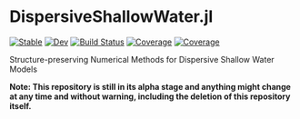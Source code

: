 # DispersiveShallowWater.jl

[![Stable](https://img.shields.io/badge/docs-stable-blue.svg)](https://trixi-framework.github.io/DispersiveShallowWater.jl/stable/)
[![Dev](https://img.shields.io/badge/docs-dev-blue.svg)](https://trixi-framework.github.io/DispersiveShallowWater.jl/dev/)
[![Build Status](https://github.com/JoshuaLampert/DispersiveShallowWater.jl/actions/workflows/CI.yml/badge.svg?branch=main)](https://github.com/JoshuaLampert/DispersiveShallowWater.jl/actions/workflows/CI.yml?query=branch%3Amain)
[![Coverage](https://codecov.io/gh/JoshuaLampert/DispersiveShallowWater.jl/branch/main/graph/badge.svg)](https://codecov.io/gh/JoshuaLampert/DispersiveShallowWater.jl)
[![Coverage](https://coveralls.io/repos/github/JoshuaLampert/DispersiveShallowWater.jl/badge.svg?branch=main)](https://coveralls.io/github/JoshuaLampert/DispersiveShallowWater.jl?branch=main)

Structure-preserving Numerical Methods for Dispersive Shallow Water Models

**Note: This repository is still in its alpha stage and anything might change at
any time and without warning, including the deletion of this repository
itself.**
